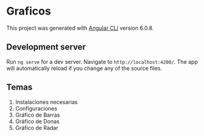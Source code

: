 # Graficos

This project was generated with [Angular CLI](https://github.com/angular/angular-cli) version 6.0.8.

## Development server

Run `ng serve` for a dev server. Navigate to `http://localhost:4200/`. The app will automatically reload if you change any of the source files.

## Temas

1. Instalaciones necesarias
2. Configuraciones
3. Gráfico de Barras
4. Gráfico de Donas
5. Gráfico de Radar